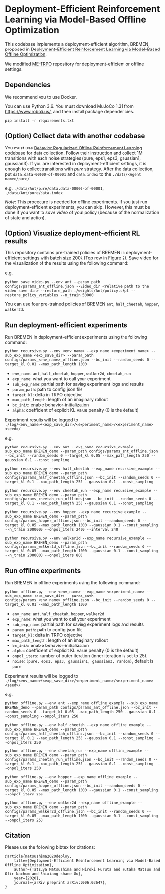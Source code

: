 # Deployment-Efficient Reinforcement Learning via Model-Based Offline Optimization
This codebase implements a deployment-efficient algorithm, BREMEN, proposed in [Deployment-Efficient Reinforcement Learning via Model-Based Offline Optimization](https://arxiv.org/abs/2006.03647).

We modified [ME-TRPO](https://github.com/WilsonWangTHU/mbbl-metrpo) repository for deployment-efficient or offline settings.


## Dependencies
We recommend you to use Docker.

You can use Python 3.6.
You must download MuJoCo 1.31 from https://www.roboti.us/, and then install package dependencies.

```
pip install -r requirements.txt
```


## (Option) Collect data with another codebase
You must use [Behavior Regularized Offline Reinforcement Learning](https://github.com/google-research/google-research/tree/master/behavior_regularized_offline_rl) codebase for data collection.
Follow their instruction and collect 1M transitions with each noise strategies (pure, eps1, eps3, gaussian1, gaussian3).
If you are interested in deployment-efficient settings, it is enough to collect transitions with *pure* strategy.
After the data collection, put `data.data-00000-of-00001` and `data.index` to the `./data/<Agent name>/pure/`

e.g. `./data/Ant/pure/data.data-00000-of-00001`, `./data/Ant/pure/data.index`

*Note*: This procedure is needed for offline experiments.
If you just run deployment-efficient experiments, you can skip.
However, this must be done if you want to *save video* of your policy (because of the normalization of state and action).

## (Option) Visualize deployment-efficient RL results
This repository contains pre-trained policies of BREMEN in deployment-efficient settings with batch size 200k (Top row in Figure 2).
Save video for the visualization of the results using the following command:

e.g.
```
python save_video.py --env ant --param_path configs/params_ant_offline.json --video_dir <relative path to the video save dir> --restore_path ./weights/Ant/policy.ckpt --restore_policy_variables --n_train 50000
```

You can use four pre-trained policies of BREMEN `ant`, `half_cheetah`, `hopper`, `walker2d`.


## Run deployment-efficient experiments
Run BREMEN in deployment-efficient experiments using the following command:

```
python recursive.py --env <env_name> --exp_name <experiment_name> --sub_exp_name <exp_save_dir> --param_path configs/params_<env_name>_offline.json --bc_init --random_seeds 0 --target_kl 0.01 --max_path_length 1000
```

- `env_name`: `ant`, `half_cheetah`, `hopper`, `walker2d`, `cheetah_run`
- `exp_name`: what you want to call your experiment
- `sub_exp_name`: partial path for saving experiment logs and results
- `param_path`: path to config json file
- `target_kl`: delta in TRPO objective
- `max_path_length`: length of an imaginary rollout
- `bc_init`: enable behavior-initialization
- `alpha`: coefficient of explicit KL value penalty (0 is the default)

Experiment results will be logged to `./log/<env_name>/<exp_save_dir>/<experiment_name>/<experiment_name><seed>/`

e.g.
```
python recursive.py --env ant --exp_name recursive_example --sub_exp_name BREMEN_demo --param_path configs/params_ant_offline.json --bc_init --random_seeds 0 --target_kl 0.05 --max_path_length 250 --gaussian 0.1 --const_sampling

python recursive.py --env half_cheetah --exp_name recursive_example --sub_exp_name BREMEN_demo --param_path configs/params_half_cheetah_offline.json --bc_init --random_seeds 0 --target_kl 0.1 --max_path_length 250 --gaussian 0.1 --const_sampling

python recursive.py --env cheetah_run --exp_name recursive_example --sub_exp_name BREMEN_demo --param_path configs/params_cheetah_run_offline.json --bc_init --random_seeds 0 --target_kl 0.1 --max_path_length 250 --gaussian 0.1 --const_sampling

python recursive.py --env hopper --exp_name recursive_example --sub_exp_name BREMEN_demo --param_path configs/params_hopper_offline.json --bc_init --random_seeds 0 --target_kl 0.05 --max_path_length 1000 --gaussian 0.1 --const_sampling --n_train 2000000 --onpol_iters 2400 --interval 240

python recursive.py --env walker2d --exp_name recursive_example --sub_exp_name BREMEN_demo --param_path configs/params_walker2d_offline.json --bc_init --random_seeds 0 --target_kl 0.05 --max_path_length 1000 --gaussian 0.1 --const_sampling --n_train 2000000 --onpol_iters 800
```


## Run offline experiments
Run BREMEN in offline experiments using the following command:

```
python offline.py --env <env_name> --exp_name <experiment_name> --sub_exp_name <exp_save_dir> --param_path configs/params_<env_name>_offline.json --bc_init --random_seeds 0 --target_kl 0.01 --max_path_length 1000
```

- `env_name`: `ant`, `half_cheetah`, `hopper`, `walker2d`
- `exp_name`: what you want to call your experiment
- `sub_exp_name`: partial path for saving experiment logs and results
- `param_path`: path to config json file
- `target_kl`: delta in TRPO objective
- `max_path_length`: length of an imaginary rollout
- `bc_init`: enable behavior-initialization
- `alpha`: coefficient of explicit KL value penalty (0 is the default)
- `onpol_iters`: number of outer iteration (inner iteration is set to 25).
- `noise`: `(pure, eps1, eps3, gaussian1, gaussian3, random)`, default is `pure`

Experiment results will be logged to `./log/<env_name>/<exp_save_dir>/<experiment_name>/<experiment_name><seed>/`

e.g.
```
python offline.py --env ant --exp_name offline_example --sub_exp_name BREMEN_demo --param_path configs/params_ant_offline.json --bc_init --random_seeds 0 --target_kl 0.05 --max_path_length 250 --gaussian 0.1 --const_sampling --onpol_iters 250

python offline.py --env half_cheetah --exp_name offline_example --sub_exp_name BREMEN_demo --param_path configs/params_half_cheetah_offline.json --bc_init --random_seeds 0 --target_kl 0.1 --max_path_length 250 --gaussian 0.1 --const_sampling  --onpol_iters 250

python offline.py --env cheetah_run --exp_name offline_example --sub_exp_name BREMEN_demo --param_path configs/params_cheetah_run_offline.json --bc_init --random_seeds 0 --target_kl 0.1 --max_path_length 250 --gaussian 0.1 --const_sampling  --onpol_iters 250

python offline.py --env hopper --exp_name offline_example --sub_exp_name BREMEN_demo --param_path configs/params_hopper_offline.json --bc_init --random_seeds 0 --target_kl 0.05 --max_path_length 1000 --gaussian 0.1 --const_sampling --onpol_iters 250

python offline.py --env walker2d --exp_name offline_example --sub_exp_name BREMEN_demo --param_path configs/params_walker2d_offline.json --bc_init --random_seeds 0 --target_kl 0.05 --max_path_length 1000 --gaussian 0.1 --const_sampling  --onpol_iters 250
```

## Citation
Please use the following bibtex for citations:
```
@article{matsushima2020deploy,
    title={Deployment-Efficient Reinforcement Learning via Model-Based Offline Optimization},
    author={Tatsuya Matsushima and Hiroki Furuta and Yutaka Matsuo and Ofir Nachum and Shixiang shane Gu},
    year={2020},
    journal={arXiv preprint arXiv:2006.03647},
}
```
